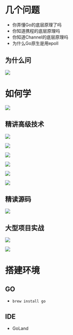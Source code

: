 # 几个问题

- 你弄懂Go的底层原理了吗
-  你知道携程的底层原理吗
- 你知道Channel的底层原理吗
- 为什么Go原生是用epoll

## 为什么问

![](image/Pasted%20image%2020250305142146.png)

# 如何学

![](image/Pasted%20image%2020250305142214.png)

## 精讲高级技术

![](image/Pasted%20image%2020250305142254.png)

![](image/Pasted%20image%2020250305142722.png)

![](image/Pasted%20image%2020250305142926.png)

![](image/Pasted%20image%2020250305143006.png)

![](image/Pasted%20image%2020250305143136.png)

![](image/Pasted%20image%2020250305143203.png)

## 精读源码

![](image/Pasted%20image%2020250305143403.png)

## 大型项目实战

![](image/Pasted%20image%2020250305143510.png)

![](image/Pasted%20image%2020250305143524.png)

# 搭建环境

## GO

- `brew install go`

## IDE

- GoLand